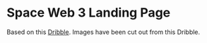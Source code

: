 # Space Web 3 Landing Page

Based on this [Dribble](https://dribbble.com/shots/20300839-Space-Web-3-0-Landing-Page-Design). Images have been cut out from this Dribble.
